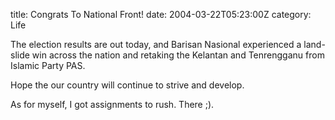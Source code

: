 title: Congrats To National Front!
date: 2004-03-22T05:23:00Z
category: Life

The election results are out today, and Barisan Nasional experienced a land-slide win across the nation and retaking the Kelantan and Tenrengganu from Islamic Party PAS.

Hope the our country will continue to strive and develop.

As for myself, I got assignments to rush. There ;).
